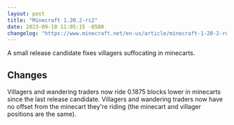 ```yaml
---
layout: post
title: "Minecraft 1.20.2-rc2"
date: 2023-09-18 11:05:15 -0500
changelog: "https://www.minecraft.net/en-us/article/minecraft-1-20-2-release-candidate-2"
---
```


A small release candidate fixes villagers suffocating in minecarts.

## Changes

Villagers and wandering traders now ride 0.1875 blocks lower in minecarts since the last release candidate. Villagers and wandering traders now have no offset from the minecart they're riding (the minecart and villager positions are the same).

